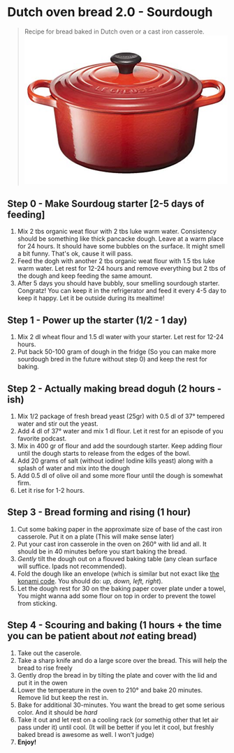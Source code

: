 # Dutch oven bread 2.0 - Sourdough 
> Recipe for bread baked in Dutch oven or a cast iron casserole. 
![Casserole](61RSeP5+hQL._SX466_.jpg)

## Step 0 - Make Sourdoug starter [2-5 days of feeding]
1. Mix 2 tbs organic weat flour with 2 tbs luke warm water. Consistency should be something like thick pancacke dough. Leave at a warm place for 24 hours. It should have some bubbles on the surface. It might smell a bit funny. That's ok, cause it will pass.
2. Feed the dogh with another 2 tbs organic weat flour with 1.5 tbs luke warm water. Let rest for 12-24 hours and remove everything but 2 tbs of the dough and keep feeding the same amount. 
3. After 5 days you should have bubbly, sour smelling sourdough starter. Congratz! You can keep it in the refrigerator and feed it every 4-5 day to keep it happy. Let it be outside during its mealtime!  

## Step 1 - Power up the starter (1/2 - 1 day)
1. Mix 2 dl wheat flour and 1.5 dl water with your starter. Let rest for 12-24 hours. 
2. Put back 50-100 gram of dough in the fridge (So you can make more sourdough bred in the future without step 0) and keep the rest for baking. 

## Step 2 - Actually making bread doguh (2 hours -ish) 
1. Mix 1/2 package of fresh bread yeast (25gr) with 0.5 dl of 37° tempered water and stir out the yeast.
2. Add 4 dl of 37° water and mix 1 dl flour. Let it rest for an episode of you favorite podcast. 
3. Mix in 400 gr of flour and add the sourdough starter. Keep adding flour until the dough starts to release from the edges of the bowl.  
4. Add 20 grams of salt (without iodine! Iodine kills yeast) along with a splash of water and mix into the dough
5. Add 0.5 dl of olive oil and some more flour until the dough is somewhat firm. 
6. Let it rise for 1-2 hours. 

## Step 3 - Bread forming and rising (1 hour)
1. Cut some baking paper in the approximate size of base of the cast iron casserole. Put it on a plate (This will make sense later)
2. Put your cast iron casserole in the oven on 260° with lid and all. It should be in 40 minutes before you start baking the bread. 
3. _Gently_ tilt the dough out on a flouved baking table (any clean surface will suffice. Ipads not recommended). 
4. Fold the dough like an envelope (which is similar but not exact like [the konami code](https://en.wikipedia.org/wiki/Konami_Code). You should do: _up, down, left, right_). 
5. Let the dough rest for 30 on the baking paper cover plate under a towel, You might wanna add some flour on top in order to prevent the towel from sticking. 

## Step 4 - Scouring and baking (1 hours + the time you can be patient about _not_ eating bread)
1. Take out the caserole.
2. Take a sharp knife and do a large score over the bread. This will help the bread to rise freely
3. Gently drop the bread in by tilting the plate and cover with the lid and put it in the owen
4. Lower the temperature in the oven to 210° and bake 20 minutes. Remove lid but keep the rest in.
5. Bake for additional 30-minutes. You want the bread to get some serious color. And it should be *hard*
6. Take it out and let rest on a cooling rack (or somethig other that let air pass under it) until cool. (It will be better if you let it cool, but freshly baked bread is awesome as well. I won't judge) 
7. **Enjoy!**
